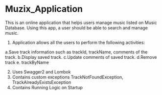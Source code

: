 # Muzix_Application

This is an online application that helps users manage music
listed on Music Database.
Using this app, a user should be able to search and
manage music.

1. Application allows all the users to perform the
following activities:

a.Save track information such as trackId,
trackName, comments of the track.
b.Display saved track.
c.Update comments of saved track.
d.Remove track
e. trackByName

2. Uses Swagger2 and Lombok
3. Contains custom exceptions TrackNotFoundException, TrackAlreadyExistsException
4. Contains Running Logic on Startup

